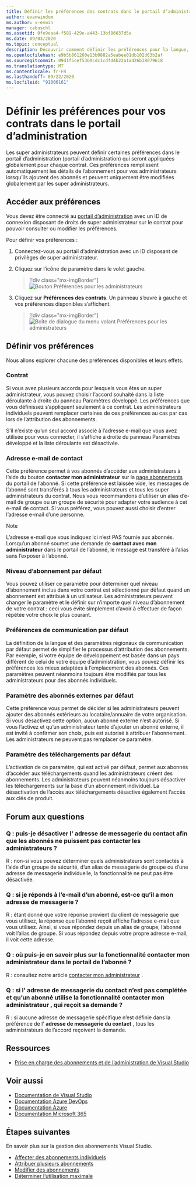 ```yaml
---
title: Définir les préférences des contrats dans le portail d’administration
author: evanwindom
ms.author: v-evwin
manager: cabuschl
ms.assetid: 0fe9eaa4-f589-429e-a443-13bf86637d5a
ms.date: 09/03/2020
ms.topic: conceptual
description: Découvrir comment définir les préférences pour la langue, les contacts, le niveau d’abonnement et d’autres éléments dans le portail d’administration
ms.openlocfilehash: e9b5b861260e13b0882a5eabee01db102d63b2af
ms.sourcegitcommit: 09d1f5cef5360cdc1cdfd4b22a1a426b38079618
ms.translationtype: MT
ms.contentlocale: fr-FR
ms.lasthandoff: 09/22/2020
ms.locfileid: "91006161"
---
```

# <a name="set-preferences-for-your-agreements-in-the-administration-portal"></a>Définir les préférences pour vos contrats dans le portail d’administration
Les super administrateurs peuvent définir certaines préférences dans le portail d’administration (portail d’administration) qui seront appliquées globalement pour chaque contrat.  Ces préférences remplissent automatiquement les détails de l’abonnement pour vos administrateurs lorsqu’ils ajoutent des abonnés et peuvent uniquement être modifiées globalement par les super administrateurs.  

## <a name="access-preferences"></a>Accéder aux préférences
Vous devez être connecté au [portail d’administration](https://manage.visualstudio.com) avec un ID de connexion disposant de droits de super administrateur sur le contrat pour pouvoir consulter ou modifier les préférences.  

Pour définir vos préférences :
1. Connectez-vous au portail d’administration avec un ID disposant de privilèges de super administrateur.
2. Cliquez sur l’icône de paramètre dans le volet gauche.
   > [!div class="mx-imgBorder"]
   > ![Bouton Préférences pour les administrateurs](_img/admin-prefs/admin-prefs-button.png "Cliquez sur gérer les administrateurs, puis sur Préférences d’accord pour afficher les préférences")

3. Cliquez sur **Préférences des contrats**.
Un panneau s’ouvre à gauche et vos préférences disponibles s’affichent. 

   > [!div class="mx-imgBorder"]
   > ![Boîte de dialogue du menu volant Préférences pour les administrateurs](_img/admin-prefs/admin-prefs-flyout.png "Définissez vos préférences, puis cliquez sur Enregistrer")

## <a name="set-your-preferences"></a>Définir vos préférences
Nous allons explorer chacune des préférences disponibles et leurs effets. 

### <a name="agreement"></a>Contrat
Si vous avez plusieurs accords pour lesquels vous êtes un super administrateur, vous pouvez choisir l’accord souhaité dans la liste déroulante à droite du panneau Paramètres développé.  Les préférences que vous définissez s’appliquent seulement à ce contrat.  Les administrateurs individuels peuvent remplacer certaines de ces préférences au cas par cas lors de l’attribution des abonnements. 

S’il n’existe qu’un seul accord associé à l’adresse e-mail que vous avez utilisée pour vous connecter, il s’affiche à droite du panneau Paramètres développé et la liste déroulante est désactivée. 

### <a name="contact-email-address"></a>Adresse e-mail de contact
Cette préférence permet à vos abonnés d’accéder aux administrateurs à l’aide du bouton **contacter mon administrateur** sur la [page abonnements](https://my.visualstudio.com/subscriptions) du portail de l’abonné.  Si cette préférence est laissée vide, les messages de l’abonné sont transférés à tous les administrateurs et tous les super administrateurs du contrat.  Nous vous recommandons d’utiliser un alias d’e-mail de groupe ou un groupe de sécurité pour adapter votre audience à cet e-mail de contact. Si vous préférez, vous pouvez aussi choisir d’entrer l’adresse e-mail d’une personne.

> [!NOTE]
> L’adresse e-mail que vous indiquez ici n’est PAS fournie aux abonnés.  Lorsqu’un abonné soumet une demande de **contact avec mon administrateur** dans le portail de l’abonné, le message est transféré à l’alias sans l’exposer à l’abonné. 

### <a name="default-subscription-level"></a>Niveau d’abonnement par défaut
Vous pouvez utiliser ce paramètre pour déterminer quel niveau d’abonnement inclus dans votre contrat est sélectionné par défaut quand un abonnement est attribué à un utilisateur.  Les administrateurs peuvent changer le paramètre et le définir sur n’importe quel niveau d’abonnement de votre contrat : ceci vous évite simplement d’avoir à effectuer de façon répétée votre choix le plus courant. 

### <a name="default-communication-preferences"></a>Préférences de communication par défaut
La définition de la langue et des paramètres régionaux de communication par défaut permet de simplifier le processus d’attribution des abonnements.  Par exemple, si votre équipe de développement est basée dans un pays différent de celui de votre équipe d’administration, vous pouvez définir les préférences les mieux adaptées à l’emplacement des abonnés. Ces paramètres peuvent néanmoins toujours être modifiés par tous les administrateurs pour des abonnés individuels. 

### <a name="default-external-subscribers-setting"></a>Paramètre des abonnés externes par défaut
Cette préférence vous permet de décider si les administrateurs peuvent ajouter des abonnés extérieurs au locataire/annuaire de votre organisation.  Si vous désactivez cette option, aucun abonné externe n’est autorisé.  Si vous l’activez et qu’un administrateur tente d’ajouter un abonné externe, il est invité à confirmer son choix, puis est autorisé à attribuer l’abonnement. Les administrateurs ne peuvent pas remplacer ce paramètre. 

### <a name="default-downloads-setting"></a>Paramètre des téléchargements par défaut
L’activation de ce paramètre, qui est activé par défaut, permet aux abonnés d’accéder aux téléchargements quand les administrateurs créent des abonnements.  Les administrateurs peuvent néanmoins toujours désactiver les téléchargements sur la base d’un abonnement individuel.  La désactivation de l’accès aux téléchargements désactive également l’accès aux clés de produit.  


## <a name="frequently-asked-questions"></a>Forum aux questions
### <a name="q--can-i-disable-the-contact-email-address-so-subscribers-cannot-contact-administrators"></a>Q : puis-je désactiver l' **adresse de messagerie du contact** afin que les abonnés ne puissent pas contacter les administrateurs ?
R : non-si vous pouvez déterminer quels administrateurs sont contactés à l’aide d’un groupe de sécurité, d’un alias de messagerie de groupe ou d’une adresse de messagerie individuelle, la fonctionnalité ne peut pas être désactivée.

### <a name="q-if-i-answer-a-subscribers-email-will-they-have-my-email-address"></a>Q : si je réponds à l’e-mail d’un abonné, est-ce qu’il a mon adresse de messagerie ?
R : étant donné que votre réponse provient du client de messagerie que vous utilisez, la réponse que l’abonné reçoit affiche l’adresse e-mail que vous utilisez.  Ainsi, si vous répondez depuis un alias de groupe, l’abonné voit l’alias de groupe.  Si vous répondez depuis votre propre adresse e-mail, il voit cette adresse.  

### <a name="q-where-can-i-find-out-more-about-the-contact-my-admin-feature-in-the-subscriber-portal"></a>Q : où puis-je en savoir plus sur la fonctionnalité **contacter mon administrateur** dans le portail de l’abonné ?
R : consultez notre article [contacter mon administrateur](contact-my-admin.md) . 

### <a name="q-if-we-dont-complete-the-contact-email-address-and-a-subscriber-uses-the-contact-my-admin-feature-who-receives-their-request"></a>Q : si l' **adresse de messagerie du contact** n’est pas complétée et qu’un abonné utilise la fonctionnalité **contacter mon administrateur** , qui reçoit sa demande ?
R : si aucune adresse de messagerie spécifique n’est définie dans la préférence de l' **adresse de messagerie du contact** , tous les administrateurs de l’accord reçoivent la demande. 

## <a name="resources"></a>Ressources
- [Prise en charge des abonnements et de l’administration de Visual Studio](https://visualstudio.microsoft.com/support/support-overview-vs)

## <a name="see-also"></a>Voir aussi
- [Documentation de Visual Studio](/visualstudio/)
- [Documentation Azure DevOps](/azure/devops/)
- [Documentation Azure](/azure/)
- [Documentation Microsoft 365](/microsoft-365/)

## <a name="next-steps"></a>Étapes suivantes
En savoir plus sur la gestion des abonnements Visual Studio.
- [Affecter des abonnements individuels](assign-license.md)
- [Attribuer plusieurs abonnements](assign-license-bulk.md)
- [Modifier des abonnements](edit-license.md)
- [Déterminer l’utilisation maximale](maximum-usage.md)
